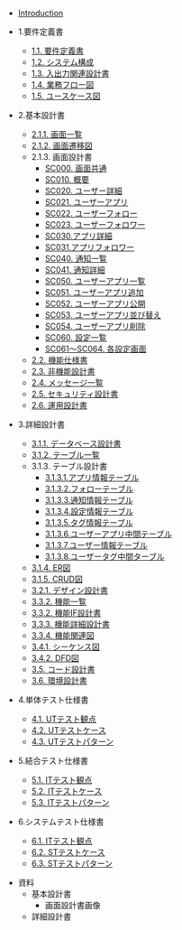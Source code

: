 + [Introduction](README.md)
+ 1.要件定義書
  + [1.1. 要件定義書](1_rd/1.1.RequirementDefinition.md)
  + [1.2. システム構成](1_rd/1.2.SystemConfiguration.md)
  + [1.3. 入出力関連設計書](1_rd/1.3.IORelated.md)
  + [1.4. 業務フロー図](1_rd/1.4.WorkFlowDiagram.md)
  + [1.5. ユースケース図](1_rd/1.5.UseCaseDiagram.md)
  
+ 2.基本設計書 
  + [2.1.1. 画面一覧](2_bd/2.1.1.ScreenList.md)
  + [2.1.2. 画面遷移図](2_bd/2.1.2.ScreenFlowDiagram.md)
  + 2.1.3. 画面設計書
      + [SC000. 画面共通](2_bd/2.1.3.ScreenDesign/common.md)
      + [SC010. 概要](2_bd/2.1.3.ScreenDesign/sc010.md)
      + [SC020. ユーザー詳細](2_bd/2.1.3.ScreenDesign/sc020.md)
      + [SC021. ユーザーアプリ](2_bd/2.1.3.ScreenDesign/sc021.md)
      + [SC022. ユーザーフォロー](2_bd/2.1.3.ScreenDesign/sc022.md)
      + [SC023. ユーザーフォロワー](2_bd/2.1.3.ScreenDesign/sc023.md)
      + [SC030.アプリ詳細](2_bd/2.1.3.ScreenDesign/sc030.md)
      + [SC031.アプリフォロワー](2_bd/2.1.3.ScreenDesign/sc031.md)
      + [SC040. 通知一覧](2_bd/2.1.3.ScreenDesign/sc040.md)
      + [SC041. 通知詳細](2_bd/2.1.3.ScreenDesign/sc041.md)
      + [SC050. ユーザーアプリ一覧](2_bd/2.1.3.ScreenDesign/sc050.md)
      + [SC051. ユーザーアプリ追加](2_bd/2.1.3.ScreenDesign/sc051.md)
      + [SC052. ユーザーアプリ公開](2_bd/2.1.3.ScreenDesign/sc052.md)
      + [SC053. ユーザーアプリ並び替え](2_bd/2.1.3.ScreenDesign/sc053.md)
      + [SC054. ユーザーアプリ削除](2_bd/2.1.3.ScreenDesign/sc054.md)
      + [SC060. 設定一覧](2_bd/2.1.3.ScreenDesign/sc060.md)
      + [SC061～SC064. 各設定画面](2_bd/2.1.3.ScreenDesign/sc061_064.md)
  + [2.2. 機能仕様書](2_bd/2.2.FunctionDesign.md)
  + [2.3. 非機能設計書](2_bd/2.3.UnFunctionDesign.md)
  + [2.4. メッセージ一覧](2_bd/2.4.MessageList.md)
  + [2.5. セキュリティ設計書](2_bd/2.5.SecurityDesign.md)
  + [2.6. 運用設計書](2_bd/2.6.OperationDesign.md)
  
+ 3.詳細設計書 
  + [3.1.1. データベース設計書](3_dd/3.1.1.DatabaseDesign.md)
  + [3.1.2. テーブル一覧](3_dd/3.1.2.TableList.md)
  + 3.1.3. テーブル設計書
      - [3.1.3.1.アプリ情報テーブル](3_dd/Tables/replace_dbname.apps.md)
      - [3.1.3.2.フォローテーブル](3_dd/Tables/replace_dbname.follow.md)
      - [3.1.3.3.通知情報テーブル](3_dd/Tables/replace_dbname.nortifications.md)
      - [3.1.3.4.設定情報テーブル](3_dd/Tables/replace_dbname.settings.md)
      - [3.1.3.5.タグ情報テーブル](3_dd/Tables/replace_dbname.tags.md)
      - [3.1.3.6.ユーザーアプリ中間テーブル](3_dd/Tables/replace_dbname.userapp.md)
      - [3.1.3.7.ユーザー情報テーブル](3_dd/Tables/replace_dbname.users.md)
      - [3.1.3.8.ユーザータグ中間ターブル](3_dd/Tables/replace_dbname.usertag.md)
  + [3.1.4. ER図](3_dd/3.1.4.ERDiagram.md)
  + [3.1.5. CRUD図](3_dd/3.1.5.CRUDDiagram.md)
  + [3.2.1. デザイン設計書](3_dd/3.2.1.StyleDesign.md)
  + [3.3.2. 機能一覧](3_dd/3.3.1.APIList.md)
  + [3.3.2. 機能IF設計書](3_dd/3.3.2.IFDesign.md)
  + [3.3.3. 機能詳細設計書](3_dd/3.3.3.APIDesign.md)
  + [3.3.4. 機能関連図](3_dd/3.3.4.APIDiagram.md)
  + [3.4.1. シーケンス図](3_dd/3.4.1.SequenceDiagram.md)
  + [3.4.2. DFD図](3_dd/3.4.2.DataFlowDiagram.md)
  + [3.5. コード設計書](3_dd/3.5.CodeDiagram.md)
  + [3.6. 環境設計書](3_dd/3.6.EnvDesign.md)
  
+ 4.単体テスト仕様書 
  + [4.1. UTテスト観点](4_ut/4.1.UTTestViewpoint.md)
  + [4.2. UTテストケース](4_ut/4.2.UTTestCase.md)
  + [4.3. UTテストパターン](4_ut/4.3.UTTestPattern.md)
  
+ 5.結合テスト仕様書 
  + [5.1. ITテスト観点](5_it/5.1.ITTestViewpoint.md)
  + [5.2. ITテストケース](5_it/5.2.ITTestCase.md)
  + [5.3. ITテストパターン](5_it/5.3.ITTestPattern.md)
  
+ 6.システムテスト仕様書 
  + [6.1. ITテスト観点](6_st/6.1.STTestViewpoint.md)
  + [6.2. STテストケース](6_st/6.2.UTTestCase.md)
  + [6.3. STテストパターン](6_st/6.3.STTestPattern.md)

* 資料
  <!--    * 要件定義書-->
    * 基本設計書
        * 画面設計書画像
    * 詳細設計書
        <!--    * 単体テスト仕様書-->
        <!--    * 結合テスト仕様書-->
        <!--    * システムテスト仕様書-->
